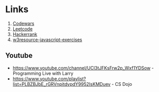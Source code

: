 # Links

1. [Codewars](https://www.codewars.com/)
2. [Leetcode](https://leetcode.com/)
3. [Hackerrank](https://www.hackerrank.com/)
4. [w3resource-javascript-exercises](https://www.w3resource.com/javascript-exercises/javascript-basic-exercises.php)

## Youtube

- <https://www.youtube.com/channel/UCl3tJFKsFrw2p_Wxf1YDSow> - Programming Live with Larry
- <https://www.youtube.com/playlist?list=PLBZBJbE_rGRVnpitdvpdY9952IsKMDuev> - CS Dojo
